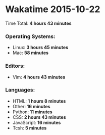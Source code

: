 # Wakatime 2015-10-22

Time Total: **4 hours 43 minutes**

### Operating Systems:
- Linux: **3 hours 45 minutes** 
- Mac: **58 minutes** 

### Editors:
- Vim: **4 hours 43 minutes** 

### Languages:
- HTML: **1 hours 8 minutes** 
- Other: **16 minutes** 
- Python: **11 minutes** 
- CSS: **2 hours 43 minutes** 
- JavaScript: **16 minutes** 
- Tcsh: **5 minutes** 


